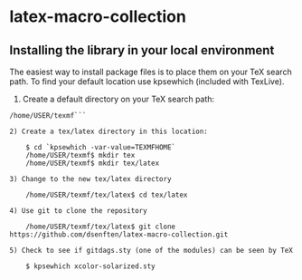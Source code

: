 # latex-macro-collection

## Installing the library in your local environment


The easiest way to install package files is to place them on your TeX search path. To find your default location use kpsewhich (included with TexLive).

1) Create a default directory on your TeX search path:

```$ kpsewhich -var-value=TEXMFHOME
/home/USER/texmf```

2) Create a tex/latex directory in this location:

    $ cd `kpsewhich -var-value=TEXMFHOME`
    /home/USER/texmf$ mkdir tex
    /home/USER/texmf$ mkdir tex/latex

3) Change to the new tex/latex directory

    /home/USER/texmf/tex/latex$ cd tex/latex
	
4) Use git to clone the repository

    /home/USER/texmf/tex/latex$ git clone https://github.com/dsenften/latex-macro-collection.git
	
5) Check to see if gitdags.sty (one of the modules) can be seen by TeX	

    $ kpsewhich xcolor-solarized.sty	
